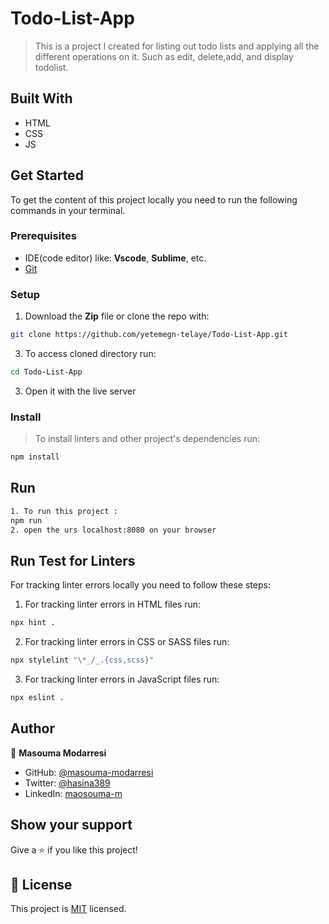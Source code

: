 # Todo-List-App

> This is a project I created for listing out todo lists and applying all the different operations on it. Such as edit, delete,add, and display todolist.
## Built With

- HTML
- CSS
- JS

## Get Started

To get the content of this project locally you need to run the following commands in your terminal.

### Prerequisites
- IDE(code editor) like: **Vscode**, **Sublime**, etc. 
- [Git](https://www.linode.com/docs/guides/how-to-install-git-on-linux-mac-and-windows/)

### Setup
1. Download the **Zip** file or clone the repo with:
```bash
git clone https://github.com/yetemegn-telaye/Todo-List-App.git
```
3. To access cloned directory run:
```bash
cd Todo-List-App
```
3. Open it with the live server

### Install
> To install linters and other project's dependencies run:
```bash
npm install
```
## Run
```bash
1. To run this project :
npm run 
2. open the urs localhost:8080 on your browser

```

## Run Test for Linters

For tracking linter errors locally you need to follow these steps:

1. For tracking linter errors in HTML files run:
```bash 
npx hint .
```

2. For tracking linter errors in CSS or SASS files run:

```bash
npx stylelint "\*_/_.{css,scss}"
```

3. For tracking linter errors in JavaScript files run:

```bash
npx eslint .
```

## Author

👤 **Masouma Modarresi**

- GitHub: [@masouma-modarresi](https://github.com/masouma-modarresi)
- Twitter: [@hasina389](https://twitter.com/hasina389)
- LinkedIn: [maosouma-m](https://www.linkedin.com/in/masouma-m-9572a41b5/)

## Show your support

Give a ⭐ if you like this project!

## 📝 License

This project is [MIT](./MIT.md) licensed.
